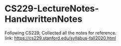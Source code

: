 # CS229-LectureNotes-HandwrittenNotes

Following CS229, Collected all the notes for reference. 
<br>
link: https://cs229.stanford.edu/syllabus-fall2020.html

